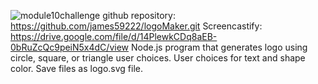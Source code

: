 ![module10challenge](https://user-images.githubusercontent.com/65635308/232714732-10d4be40-618c-41b6-84ba-ebcd7d517dba.PNG)
github repository: https://github.com/james59222/logoMaker.git
Screencastify: https://drive.google.com/file/d/14PlewkCDq8aEB-0bRuZcQc9peiN5x4dC/view
Node.js program that generates logo using circle, square, or triangle user choices.
User choices for text and shape color.
Save files as logo.svg file.
